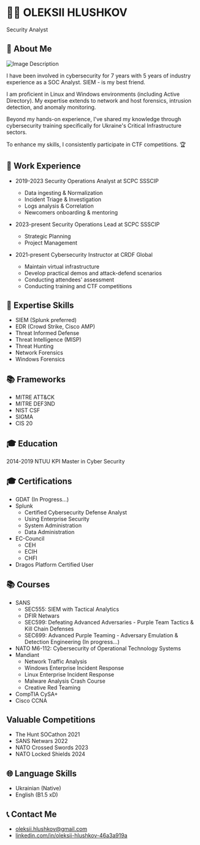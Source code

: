 # 🕵️‍♂️ OLEKSII HLUSHKOV
Security Analyst


## 📝 About Me
![Image Description](https://kvaratop.github.io/photo.jpeg)

I have been involved in cybersecurity for 7 years with 5 years of industry experience as a SOC Analyst. SIEM - is my best friend. 

I am proficient in Linux and Windows environments (including Active Directory). My expertise extends to network and host forensics, intrusion detection, and anomaly monitoring. 

Beyond my hands-on experience, I've shared my knowledge through cybersecurity training specifically for Ukraine's Critical Infrastructure sectors. 

To enhance my skills, I consistently participate in CTF competitions. 🏆


## 💼 Work Experience
- 2019-2023 Security Operations Analyst at SCPC SSSCIP
  - Data ingesting & Normalization
  - Incident Triage & Investigation
  - Logs analysis & Correlation
  - Newcomers onboarding & mentoring
    
- 2023-present Security Operations Lead at SCPC SSSCIP
  - Strategic Planning
  - Project Management
  
- 2021-present Cybersecurity Instructor at CRDF Global
  - Maintain virtual infrastructure
  - Develop practical demos and attack-defend scenarios
  - Conducting attendees' assessment
  - Conducting training and CTF competitions

## 💼 Expertise Skills
- SIEM (Splunk preferred)
- EDR (Crowd Strike, Cisco AMP)
- Threat Informed Defense
- Threat Intelligence (MISP)
- Threat Hunting
- Network Forensics
- Windows Forensics

## 📚 Frameworks
- MITRE ATT&CK
- MITRE DEF3ND
- NIST CSF
- SIGMA
- CIS 20 

## 🎓 Education
2014-2019 NTUU KPI
Master in Cyber Security

## 🎓 Certifications
- GDAT (In Progress...)
- Splunk
  - Certified Cybersecurity Defense Analyst
  - Using Enterprise Security
  - System Administration
  - Data Administration
- EC-Council
  - CEH
  - ECIH
  - CHFI
- Dragos Platform Certified User

## 📚 Courses
- SANS
  - SEC555: SIEM with Tactical Analytics
  - DFIR Netwars
  - SEC599: Defeating Advanced Adversaries - Purple Team Tactics & Kill Chain Defenses
  - SEC699: Advanced Purple Teaming - Adversary Emulation & Detection Engineering (In progress...)
- NATO M6-112: Cybersecurity of Operational Technology Systems
- Mandiant
  - Network Traffic Analysis
  - Windows Enterprise Incident Response
  - Linux Enterprise Incident Response
  - Malware Analysis Crash Course
  - Creative Red Teaming
- CompTIA CySA+
- Cisco CCNA

## Valuable Competitions
- The Hunt SOCathon 2021
- SANS Netwars 2022
- NATO Crossed Swords 2023
- NATO Locked Shields 2024
  

## 🌐 Language Skills
- Ukrainian (Native)
- English (B1.5 xD)


## 📞 Contact Me
- oleksii.hlushkov@gmail.com
- [linkedin.com/in/oleksii-hlushkov-46a3a919a](https://linkedin.com/in/oleksii-hlushkov-46a3a919a)

